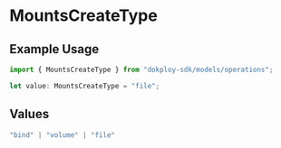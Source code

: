 # MountsCreateType

## Example Usage

```typescript
import { MountsCreateType } from "dokploy-sdk/models/operations";

let value: MountsCreateType = "file";
```

## Values

```typescript
"bind" | "volume" | "file"
```